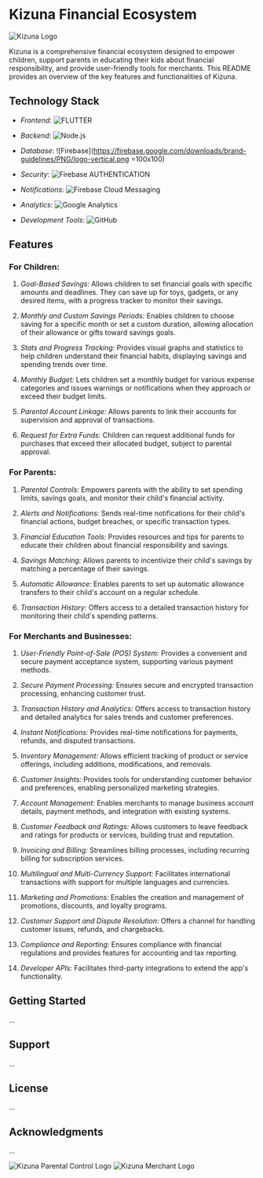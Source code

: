 # Kizuna Financial Ecosystem

![Kizuna Logo](kizuna-logo.png)

Kizuna is a comprehensive financial ecosystem designed to empower children, support parents in educating their kids about financial responsibility, and provide user-friendly tools for merchants. This README provides an overview of the key features and functionalities of Kizuna.

## Technology Stack

- *Frontend*: ![FLUTTER](https://upload.wikimedia.org/wikipedia/commons/1/17/Google-flutter-logo.png )
- *Backend*: ![Node.js](https://nodejs.org/static/images/logo.svg )
- *Database*: ![Firebase](https://firebase.google.com/downloads/brand-guidelines/PNG/logo-vertical.png =100x100)

- *Security*: ![Firebase AUTHENTICATION](https://firebase.google.com/downloads/brand-guidelines/PNG/logo-vertical.png)
- *Notifications*: ![Firebase Cloud Messaging](https://firebase.google.com/downloads/brand-guidelines/PNG/logo-vertical.png )
- *Analytics*: ![Google Analytics](https://www.google.com/analytics/images/gtm-brand-2.svg )
- *Development Tools*: ![GitHub](https://github.githubassets.com/images/modules/logos_page/GitHub-Mark.png )



## Features

### For Children:

1. *Goal-Based Savings:* Allows children to set financial goals with specific amounts and deadlines. They can save up for toys, gadgets, or any desired items, with a progress tracker to monitor their savings.

2. *Monthly and Custom Savings Periods:* Enables children to choose saving for a specific month or set a custom duration, allowing allocation of their allowance or gifts toward savings goals.

3. *Stats and Progress Tracking:* Provides visual graphs and statistics to help children understand their financial habits, displaying savings and spending trends over time.

4. *Monthly Budget:* Lets children set a monthly budget for various expense categories and issues warnings or notifications when they approach or exceed their budget limits.

5. *Parental Account Linkage:* Allows parents to link their accounts for supervision and approval of transactions.

6. *Request for Extra Funds:* Children can request additional funds for purchases that exceed their allocated budget, subject to parental approval.

### For Parents:

1. *Parental Controls:* Empowers parents with the ability to set spending limits, savings goals, and monitor their child's financial activity.

2. *Alerts and Notifications:* Sends real-time notifications for their child's financial actions, budget breaches, or specific transaction types.

3. *Financial Education Tools:* Provides resources and tips for parents to educate their children about financial responsibility and savings.

4. *Savings Matching:* Allows parents to incentivize their child's savings by matching a percentage of their savings.

5. *Automatic Allowance:* Enables parents to set up automatic allowance transfers to their child's account on a regular schedule.

6. *Transaction History:* Offers access to a detailed transaction history for monitoring their child's spending patterns.

### For Merchants and Businesses:

1. *User-Friendly Point-of-Sale (POS) System:* Provides a convenient and secure payment acceptance system, supporting various payment methods.

2. *Secure Payment Processing:* Ensures secure and encrypted transaction processing, enhancing customer trust.

3. *Transaction History and Analytics:* Offers access to transaction history and detailed analytics for sales trends and customer preferences.

4. *Instant Notifications:* Provides real-time notifications for payments, refunds, and disputed transactions.

5. *Inventory Management:* Allows efficient tracking of product or service offerings, including additions, modifications, and removals.

6. *Customer Insights:* Provides tools for understanding customer behavior and preferences, enabling personalized marketing strategies.

7. *Account Management:* Enables merchants to manage business account details, payment methods, and integration with existing systems.

8. *Customer Feedback and Ratings:* Allows customers to leave feedback and ratings for products or services, building trust and reputation.

9. *Invoicing and Billing:* Streamlines billing processes, including recurring billing for subscription services.

10. *Multilingual and Multi-Currency Support:* Facilitates international transactions with support for multiple languages and currencies.

11. *Marketing and Promotions:* Enables the creation and management of promotions, discounts, and loyalty programs.

12. *Customer Support and Dispute Resolution:* Offers a channel for handling customer issues, refunds, and chargebacks.

13. *Compliance and Reporting:* Ensures compliance with financial regulations and provides features for accounting and tax reporting.

14. *Developer APIs:* Facilitates third-party integrations to extend the app's functionality.

## Getting Started

...

## Support

...

## License

...

## Acknowledgments

...

![Kizuna Parental Control Logo](kizuna-parental-control-logo.png)
![Kizuna Merchant Logo](kizuna-merchant-logo.png)
